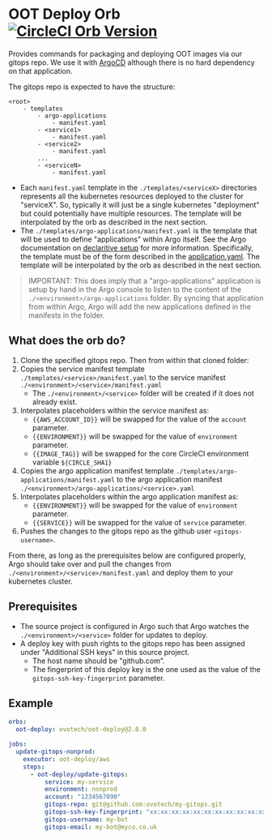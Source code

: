 OOT Deploy Orb [![CircleCI Orb Version](https://img.shields.io/badge/endpoint.svg?url=https://badges.circleci.io/orb/ovotech/oot-eks)](https://circleci.com/orbs/registry/orb/ovotech/oot-deploy)
=====================

Provides commands for packaging and deploying OOT images via our gitops repo. We use it with [ArgoCD](https://argoproj.github.io/argo-cd/) although
there is no hard dependency on that application. 

The gitops repo is expected to have the structure:

```
<root>
    - templates
        - argo-applications
            - manifest.yaml
        - <service1>
            - manifest.yaml
        - <service2>
            - manifest.yaml
        ...
        - <serviceN>
            - manifest.yaml
```

* Each `manifest.yaml` template in the `./templates/<serviceX>` directories represents all the kubernetes resources deployed
to the cluster for "serviceX". So, typically it will just be a single kubernetes "deployment" but could potentially have multiple resources.
The template will be interpolated by the orb as described in the next section. 
* The `./templates/argo-applications/manifest.yaml` is the template that will be used to define "applications" within Argo itself. See 
the Argo documentation on [declaritive setup](https://argoproj.github.io/argo-cd/operator-manual/declarative-setup) for more information. Specifically,
the template must be of the form described in the [application.yaml](https://argoproj.github.io/argo-cd/operator-manual/application.yaml). The
template will be interpolated by the orb as described in the next section.

> IMPORTANT: This does imply that a "argo-applications" application is setup by hand in the Argo console to listen to the
> content of the `./<environment>/argo-applications` folder. By syncing that application from within Argo, Argo will add
> the new applications defined in the manifests in the folder.

What does the orb do?
---------------------

1. Clone the specified gitops repo. Then from within that cloned folder:
2. Copies the service manifest template `./templates/<service>/manifest.yaml` to the service manifest `./<environment>/<service>/manifest.yaml`
    - The `./<environment>/<service>` folder will be created if it does not already exist.
3. Interpolates placeholders within the service manifest as:
    - `{{AWS_ACCOUNT_ID}}` will be swapped for the value of the `account` parameter.
    - `{{ENVIRONMENT}}` will be swapped for the value of `environment` parameter.
    - `{{IMAGE_TAG}}` will be swapped for the core CircleCI environment variable `${CIRCLE_SHA1}`
4. Copies the argo application manifest template `./templates/argo-applications/manifest.yaml` to the argo application manifest `./<environment>/argo-applications/<service>.yaml`
5. Interpolates placeholders within the argo application manifest as:
    - `{{ENVIRONMENT}}` will be swapped for the value of `environment` parameter.
    - `{{SERVICE}}` will be swapped for the value of `service` parameter.    
6. Pushes the changes to the gitops repo as the github user `<gitops-username>`.

From there, as long as the prerequisites below are configured properly, Argo should take over and pull the changes from `./<environment>/<service>/manifest.yaml`
and deploy them to your kubernetes cluster.

Prerequisites
-------------
* The source project is configured in Argo such that Argo watches the `./<environment>/<service>` folder for updates to deploy.  
* A deploy key with push rights to the gitops repo has been assigned under "Additional SSH keys" in this source project.
    - The host name should be "github.com".
    - The fingerprint of this deploy key is the one used as the value of the `gitops-ssh-key-fingerprint` parameter.

Example
-------

```yaml
orbs:
  oot-deploy: ovotech/oot-deploy@2.0.0

jobs:
  update-gitops-nonprod:
    executor: oot-deploy/aws
    steps:
      - oot-deploy/update-gitops:
          service: my-service
          environment: nonprod
          account: "1234567890"
          gitops-repo: git@github.com:ovotech/my-gitops.git
          gitops-ssh-key-fingerprint: "xx:xx:xx:xx:xx:xx:xx:xx:xx:xx:xx:xx:xx:xx:xx:xx"
          gitops-username: my-bot
          gitops-email: my-bot@myco.co.uk
```
